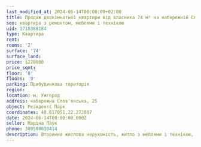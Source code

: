 ```yaml
---
last_modified_at: 2024-06-14T00:00:00+02:00
title: Продаж двокімнатної квартири від власника 74 м² на набережній Слов'янська
seo: квартира з ремонтом, меблями і технікою
uid: 1718368184
type: Квартира
rent:
rooms: '2'
surface: '74'
surface_land:
price: $220000
price_sqmt:
floor: '8'
floors: '9'
parking: Прибудинкова територія
region:
location: м. Ужгород
address: набережна Слов'янська, 25
object: Резидентс Парк
coordinates: 48.617051,22.272807
date: 2024-06-14T00:00:00.000Z
seller: Маріна Паук
phone: 380508830414
description: Вторинна житлова нерухомість, житло з меблями і технікою, придатне і готове для проживання
---
```

